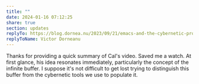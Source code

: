 ```yaml
---
title: ""
date: 2024-01-16 07:12:25
share: true
section: updates
replyTo: https://blog.dornea.nu/2023/09/21/emacs-and-the-cybernetic-productivity/
replyToName: Victor Dorneanu
---
```


Thanks for providing a quick summary of Cal's video. Saved me a watch. At first glance, his idea resonates immediately, particularly the concept of the infinite buffer. I suppose it's not difficult to get lost trying to distinguish this buffer from the cybernetic tools we use to populate it.
